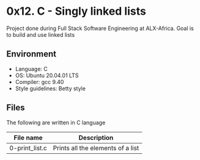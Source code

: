 # 0x12. C - Singly linked lists
Project done during Full Stack Software Engineering at ALX-Africa. Goal is to build and use linked lists

## Environment
* Language: C
* OS: Ubuntu 20.04.01 LTS
* Compiler: gcc 9.40
* Style guidelines: Betty style

## Files
The following are written in C language

File name | Description
 --- | ---
0-print_list.c | Prints all the elements of a list
